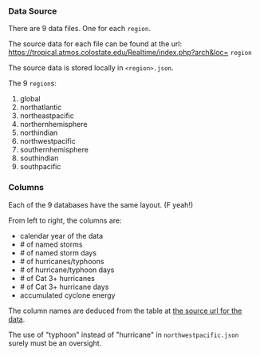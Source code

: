 ### Data Source
There are 9 data files.  One for each `region`.  

The source data for each file can be found at the url: https://tropical.atmos.colostate.edu/Realtime/index.php?arch&loc= `region`

The source data is stored locally in `<region>.json`.

The 9 `region`s:
1. global
2. northatlantic
3. northeastpacific
4. northernhemisphere
5. northindian
6. northwestpacific
7. southernhemisphere
8. southindian
9. southpacific


### Columns
Each of the 9 databases have the same layout. (F yeah!)

From left to right, the columns are:
* calendar year of the data
* \# of named storms
* \# of named storm days
* \# of hurricanes/typhoons
* \# of hurricane/typhoon days
* \# of Cat 3+ hurricanes
* \# of Cat 3+ hurricane days
* accumulated cyclone energy

The column names are deduced from the table at [the source url for the data](https://tropical.atmos.colostate.edu/Realtime/index.php?arch&loc=northatlantic).

The use of "typhoon" instead of "hurricane" in `northwestpacific.json` surely must be an oversight.

